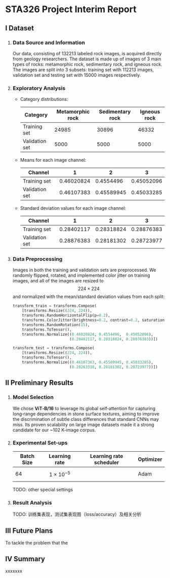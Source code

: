 # STA326 Project Interim Report

## I Dataset

1. ### Data Source and Information

   Our data, consisting of 132213 labeled rock images, is acquired directly from geology researchers.  The dataset is made up of images of 3 main types of rocks: metamorphic rock, sedimentary rock, and igneous rock. The images are split into 3 subsets: training set with 112213 images, validation set and testing set with 15000 images respectively.

2. ### Exploratory Analysis

   - Category distributions:

     | Category       | Metamorphic rock | Sedimentary rock | Igneous rock |
     | -------------- | ---------------- | ---------------- | ------------ |
     | Training set   | 24985            | 30896            | 46332        |
     | Validation set | 5000             | 5000             | 5000         |

   - Means for each image channel:

     | Channel        | 1          | 2          | 3          |
     | -------------- | ---------- | ---------- | ---------- |
     | Training set   | 0.46020824 | 0.4554496  | 0.45052096 |
     | Validation set | 0.46107383 | 0.45589945 | 0.45033285 |

   - Standard deviation values for each image channel:

     | Channel        | 1          | 2          | 3          |
     | -------------- | ---------- | ---------- | ---------- |
     | Training set   | 0.28402117 | 0.28318824 | 0.28876383 |
     | Validation set | 0.28876383 | 0.28181302 | 0.28723977 |

3. ### Data Preprocessing

   Images in both the training and validation sets are preprocessed.  We randomly flipped, rotated, and implemented color jitter on training images, and all of the images are resized to $$224 \times 224$$ and normalized with the mean/standard deviation values from each split:
   
   ```python
   transform_train = transforms.Compose(
       [transforms.Resize((224, 224)),
       transforms.RandomHorizontalFlip(p=0.2),  
       transforms.ColorJitter(brightness=0.2, contrast=0.2, saturation=0.2, hue=0.1),  
       transforms.RandomRotation(15),           
       transforms.ToTensor(),
       transforms.Normalize((0.46020824, 0.4554496,  0.45052096), 
                            (0.28402117, 0.28318824, 0.28876383))]) 
   
   transform_test = transforms.Compose(
       [transforms.Resize((224, 224)),
       transforms.ToTensor(),
       transforms.Normalize((0.46107383, 0.45589945, 0.45033285),
                            (0.28263338, 0.28181302, 0.28723977))])
   ```
   
   

## II Preliminary Results

1. ### Model Selection

    We chose **ViT‑B/16** to leverage its global self‑attention for capturing long‑range dependencies in stone surface textures, aiming to improve the discrimination of subtle class differences that standard CNNs may miss. Its proven scalability on large image datasets made it a strong candidate for our ~102 K-image corpus.

2. ### Experimental Set-ups

   | Batch Size | Learning rate         | Learning rate scheduler | Optimizer |
   | ---------- | --------------------- | ----------------------- | --------- |
   | 64         | $$1 \times 10 ^{-5}$$ |                         | Adam      |

   TODO: other special settings

3. ### Result Analysis

   TODO: 训练集表现，测试集表现图（loss/accuracy）及相关分析

## III Future Plans

To tackle the problem that the 

## IV Summary

xxxxxxx